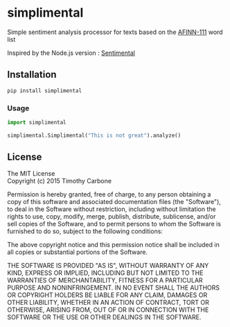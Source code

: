 # simplimental
Simple sentiment analysis processor for texts based on the [AFINN-111](http://www2.imm.dtu.dk/pubdb/views/publication_details.php?id=6010) word list

Inspired by the Node.js version : [Sentimental](https://github.com/thinkroth/Sentimental)

## Installation

```
pip install simplimental
```

### Usage
```python
import simplimental
    
simplimental.Simplimental("This is not great").analyze()
```

## License
The MIT License  
Copyright (c) 2015 Timothy Carbone



Permission is hereby granted, free of charge, to any person obtaining a copy
of this software and associated documentation files (the "Software"), to deal
in the Software without restriction, including without limitation the rights
to use, copy, modify, merge, publish, distribute, sublicense, and/or sell
copies of the Software, and to permit persons to whom the Software is
furnished to do so, subject to the following conditions:



The above copyright notice and this permission notice shall be included in
all copies or substantial portions of the Software.



THE SOFTWARE IS PROVIDED "AS IS", WITHOUT WARRANTY OF ANY KIND, EXPRESS OR
IMPLIED, INCLUDING BUT NOT LIMITED TO THE WARRANTIES OF MERCHANTABILITY,
FITNESS FOR A PARTICULAR PURPOSE AND NONINFRINGEMENT.  IN NO EVENT SHALL THE
AUTHORS OR COPYRIGHT HOLDERS BE LIABLE FOR ANY CLAIM, DAMAGES OR OTHER
LIABILITY, WHETHER IN AN ACTION OF CONTRACT, TORT OR OTHERWISE, ARISING FROM,
OUT OF OR IN CONNECTION WITH THE SOFTWARE OR THE USE OR OTHER DEALINGS IN
THE SOFTWARE.


